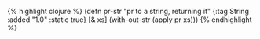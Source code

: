 {% highlight clojure %}
(defn pr-str
  "pr to a string, returning it"
  {:tag String
   :added "1.0"
   :static true}
  [& xs]
    (with-out-str
     (apply pr xs)))
{% endhighlight %}
